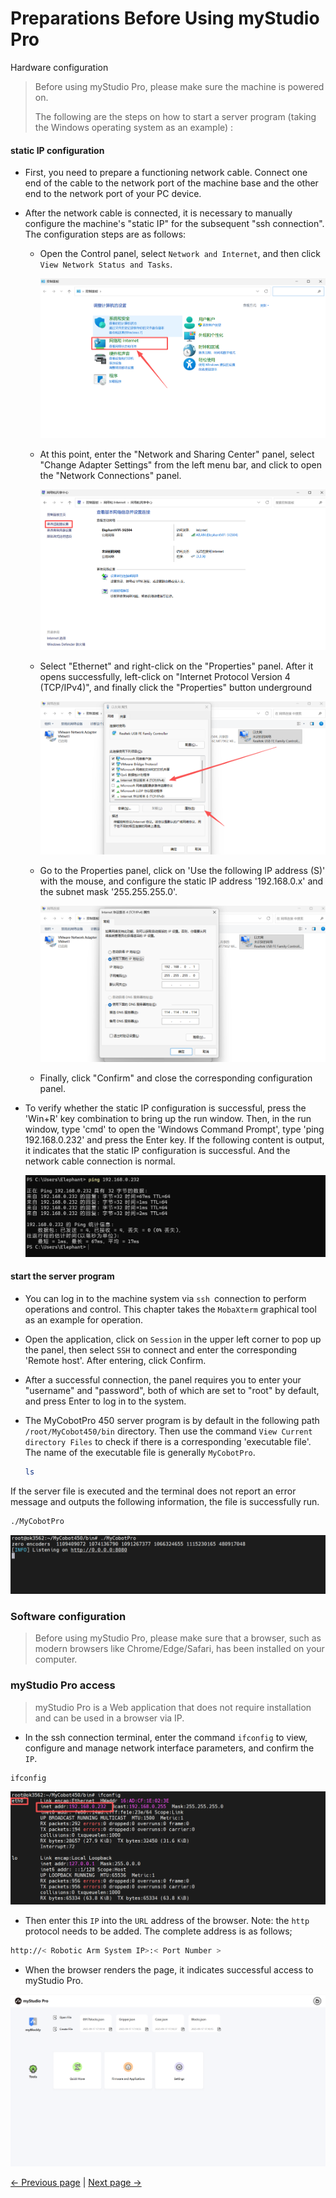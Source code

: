 # Preparations Before Using myStudio Pro

Hardware configuration

> Before using myStudio Pro, please make sure the machine is powered on.
>
> The following are the steps on how to start a server program (taking the Windows operating system as an example) :

#### static IP configuration

- First, you need to prepare a functioning network cable. Connect one end of the cable to the network port of the machine base and the other end to the network port of your PC device.

- After the network cable is connected, it is necessary to manually configure the machine's "static IP" for the subsequent "ssh connection". The configuration steps are as follows:
  - Open the Control panel, select `Network and Internet`, and then click `View Network Status and Tasks`.

    <img src="../../resources/3-FunctionsAndApplications/5.myBlockly/preparations/control.png" />
    
  - At this point, enter the "Network and Sharing Center" panel, select "Change Adapter Settings" from the left menu bar, and click to open the "Network Connections" panel.

    <img src="../../resources/3-FunctionsAndApplications/5.myBlockly/preparations/internet.png" />

  - Select "Ethernet" and right-click on the "Properties" panel. After it opens successfully, left-click on "Internet Protocol Version 4 (TCP/IPv4)", and finally click the "Properties" button underground

    <img src="../../resources/3-FunctionsAndApplications/5.myBlockly/preparations/internet1.png" />

  - Go to the Properties panel, click on 'Use the following IP address (S)' with the mouse, and configure the static IP address '192.168.0.x' and the subnet mask '255.255.255.0'.

      <img src="../../resources/3-FunctionsAndApplications/5.myBlockly/preparations/internet2.png" />

   - Finally, click "Confirm" and close the corresponding configuration panel.

- To verify whether the static IP configuration is successful, press the 'Win+R' key combination to bring up the run window. Then, in the run window, type 'cmd' to open the 'Windows Command Prompt', type 'ping 192.168.0.232' and press the Enter key. If the following content is output, it indicates that the static IP configuration is successful. And the network cable connection is normal.

  <img src="../../resources/3-FunctionsAndApplications/5.myBlockly/preparations/ping.png" />

#### start the server program

- You can log in to the machine system via `ssh `connection to perform operations and control. This chapter takes the `MobaXterm` graphical tool as an example for operation.

- Open the application, click on `Session` in the upper left corner to pop up the panel, then select `SSH` to connect and enter the corresponding 'Remote host'. After entering, click Confirm.

- After a successful connection, the panel requires you to enter your "username" and "password", both of which are set to "root" by default, and press Enter to log in to the system.

- The MyCobotPro 450 server program is by default in the following path `/root/MyCobot450/bin` directory. Then use the command `View Current directory Files` to check if there is a corresponding 'executable file'. The name of the executable file is generally `MyCobotPro`.

   ```bash
   ls
   ```

If the server file is executed and the terminal does not report an error message and outputs the following information, the file is successfully run.

```bash
./MyCobotPro
```

<img src="../../resources/3-FunctionsAndApplications/5.myBlockly/preparations/mycobotpro.png" />


### Software configuration

> Before using myStudio Pro, please make sure that a browser, such as modern browsers like Chrome/Edge/Safari, has been installed on your computer.

### myStudio Pro access

> myStudio Pro is a Web application that does not require installation and can be used in a browser via IP.

- In the ssh connection terminal, enter the command `ifconfig` to view, configure and manage network interface parameters, and confirm the `IP`.
  
```bash
ifconfig
```
<img src="../../resources/3-FunctionsAndApplications/5.myBlockly/preparations/ifconfig.png" />

- Then enter this `IP` into the `URL` address of the browser. Note: the `http` protocol needs to be added. The complete address is as follows;

```bash
http://< Robotic Arm System IP>:< Port Number >
```

- When the browser renders the page, it indicates successful access to myStudio Pro.

<img src="../../resources/3-FunctionsAndApplications/5.myBlockly/home/home.png" />


[← Previous page](./README.md) | [Next page →](./5.2-install_uninstall.md)